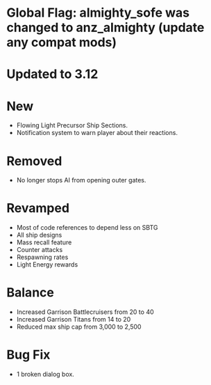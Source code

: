 # Global Flag: almighty_sofe was changed to anz_almighty (update any compat mods)

# Updated to 3.12

# New
 * Flowing Light Precursor Ship Sections.
 * Notification system to warn player about their reactions.

# Removed
 * No longer stops AI from opening outer gates.

# Revamped
 * Most of code references to depend less on SBTG
 * All ship designs
 * Mass recall feature
 * Counter attacks
 * Respawning rates
 * Light Energy rewards

# Balance
 * Increased Garrison Battlecruisers from 20 to 40
 * Increased Garrison Titans from 14 to 20
 * Reduced max ship cap from 3,000 to 2,500

# Bug Fix
 * 1 broken dialog box.